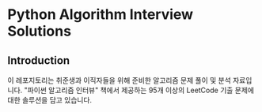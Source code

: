 # Python Algorithm Interview Solutions
## Introduction
이 레포지토리는 취준생과 이직자들을 위해 준비한 알고리즘 문제 풀이 및 분석 자료입니다. "파이썬 알고리즘 인터뷰" 책에서 제공하는 95개 이상의 LeetCode 기출 문제에 대한 솔루션을 담고 있습니다.
